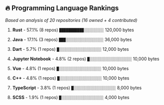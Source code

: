 ## 🔥 Programming Language Rankings

*Based on analysis of 20 repositories (16 owned + 4 contributed)*

1. **Rust** - 57.1% (8 repos)
   `███████████░░░░░░░░░` 120,000 bytes

2. **Java** - 17.1% (3 repos)
   `███░░░░░░░░░░░░░░░░░` 36,000 bytes

3. **Dart** - 5.7% (1 repos)
   `█░░░░░░░░░░░░░░░░░░░` 12,000 bytes

4. **Jupyter Notebook** - 4.8% (2 repos)
   `█░░░░░░░░░░░░░░░░░░░` 10,000 bytes

5. **Vue** - 4.8% (1 repos)
   `█░░░░░░░░░░░░░░░░░░░` 10,000 bytes

6. **C++** - 4.8% (1 repos)
   `█░░░░░░░░░░░░░░░░░░░` 10,000 bytes

7. **TypeScript** - 3.8% (1 repos)
   `█░░░░░░░░░░░░░░░░░░░` 8,000 bytes

8. **SCSS** - 1.9% (1 repos)
   `█░░░░░░░░░░░░░░░░░░░` 4,000 bytes
